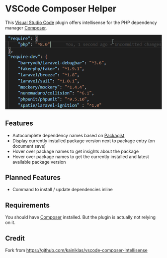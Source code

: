 # VSCode Composer Helper

This [Visual Studio Code](https://code.visualstudio.com/) plugin offers intellisense for the PHP dependency manager [Composer](https://getcomposer.org/).

![Autocomplete](images/autocomplete.gif)

## Features

- Autocomplete dependency names based on [Packagist](https://packagist.org/)
- Display currently installed package version next to package entry (on document save)
- Hover over package names to get insights about the package
- Hover over package names to get the currently installed and latest available package version

## Planned Features

- Command to install / update dependencies inline

## Requirements

You should have [Composer](https://getcomposer.org/) installed. But the plugin is actually not relying on it.

## Credit

Fork from https://github.com/kainiklas/vscode-composer-intellisense
